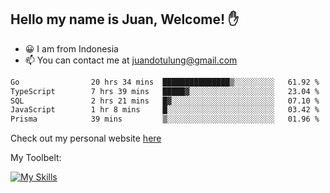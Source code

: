 ## Hello my name is Juan, Welcome! ✋

- 😀 I am from Indonesia
- 📫 You can contact me at juandotulung@gmail.com

<!--START_SECTION:waka-->

```txt
Go                20 hrs 34 mins  ███████████████▒░░░░░░░░░   61.92 %
TypeScript        7 hrs 39 mins   █████▓░░░░░░░░░░░░░░░░░░░   23.04 %
SQL               2 hrs 21 mins   █▓░░░░░░░░░░░░░░░░░░░░░░░   07.10 %
JavaScript        1 hr 8 mins     █░░░░░░░░░░░░░░░░░░░░░░░░   03.42 %
Prisma            39 mins         ▒░░░░░░░░░░░░░░░░░░░░░░░░   01.96 %
```

<!--END_SECTION:waka-->

Check out my personal website [here](https://juanchristian.com)

My Toolbelt:

[![My Skills](https://skillicons.dev/icons?i=go,js,ts,nodejs,express,react,nextjs,vue,tailwind,vite,html,css,python,php,aws,bash,linux,postgres,mysql,redis,kafka,docker,vercel,netlify,vscode,figma)](https://skillicons.dev)

